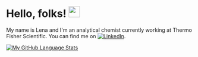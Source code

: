 # Hello, folks! <img src="https://raw.githubusercontent.com/MartinHeinz/MartinHeinz/master/wave.gif" width="30px">

My name is Lena and I'm an analytical chemist currently working at Thermo Fisher Scientific. You can find me on [![LinkedIn][3.2]][3].


[![My GitHub Language Stats](https://github-readme-stats.vercel.app/api/top-langs/?username=sobecc&langs_count=8&theme=tokyonight)]()


[3.2]: https://raw.githubusercontent.com/MartinHeinz/MartinHeinz/master/linkedin-3-16.png (LinkedIn icon without padding)

[3]: https://www.linkedin.com/in/becciolini/
